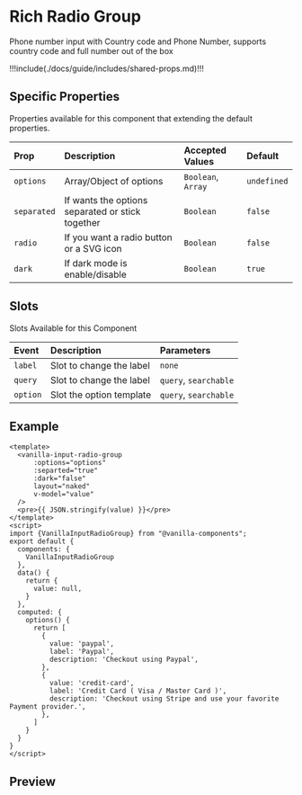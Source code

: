 # Rich Radio Group

Phone number input with Country code and Phone Number, supports country code and full number out of the box

!!!include(./docs/guide/includes/shared-props.md)!!!

## Specific Properties

Properties available for this component that extending the default properties.

| Prop        | Description                                      | Accepted Values    | Default     |
|:------------|:-------------------------------------------------|:-------------------|:------------|
| `options`   | Array/Object of options                          | `Boolean`, `Array` | `undefined` |
| `separated` | If wants the options separated or stick together | `Boolean`          | `false`     |
| `radio`     | If you want a radio button or a SVG icon         | `Boolean`          | `false`     |
| `dark`      | If dark mode is enable/disable                   | `Boolean`          | `true`      |

## Slots

Slots Available for this Component

| Event    | Description              | Parameters            |
|:---------|:-------------------------|:----------------------|
| `label`  | Slot to change the label | `none`                |
| `query`  | Slot to change the label | `query`, `searchable` |
| `option` | Slot the option template | `query`, `searchable` |

## Example

```vue
<template>
  <vanilla-input-radio-group
      :options="options"
      :separted="true"
      :dark="false"
      layout="naked"
      v-model="value"
  />
  <pre>{{ JSON.stringify(value) }}</pre>
</template>
<script>
import {VanillaInputRadioGroup} from "@vanilla-components";
export default {
  components: {
    VanillaInputRadioGroup
  },
  data() {
    return {
      value: null,
    }
  },
  computed: {
    options() {
      return [
        {
          value: 'paypal', 
          label: 'Paypal',
          description: 'Checkout using Paypal',
        },
        {
          value: 'credit-card',
          label: 'Credit Card ( Visa / Master Card )',
          description: 'Checkout using Stripe and use your favorite Payment provider.',
        },
      ]
    }
  }
}
</script>
```

## Preview
<wrapper src="inputs/radio-group/demo" />
